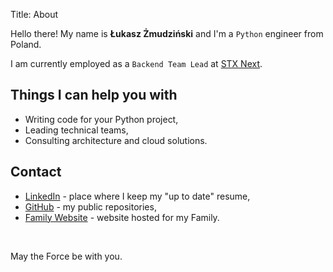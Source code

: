 Title: About

Hello there! My name is **Łukasz Żmudziński** and I'm a `Python` engineer from Poland.

I am currently employed as a `Backend Team Lead` at [STX Next](https://stxnext.com).

## Things I can help you with

- Writing code for your Python project,
- Leading technical teams,
- Consulting architecture and cloud solutions.

## Contact

- [LinkedIn](https://linkedin.com/in/lukzmu) - place where I keep my "up to date" resume,
- [GitHub](https://github.com/lukzmu) - my public repositories,
- [Family Website](https://zmudzinski.me) - website hosted for my Family.

<br/>

May the Force be with you.
